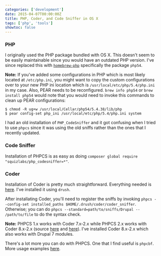 ```yaml
---
categories: ['development']
date: 2015-04-07T00:00:00Z
title: PHP, Coder, and Code Sniffer in OS X
tags: ['php', 'tools']
showtoc: false
---
```


### PHP

I originally used the PHP package bundled with OS X. This doesn't seem to be easily maintainable since you would have an outdated PHP version. I've since replaced this with [`homebrew-php`](https://github.com/Homebrew/homebrew-php) specifically the package `php54`.

**Note:** If you've added some configurations in PHP which is most likely located at `/etc/php.ini`, you might want to copy the custom configurations over to your new PHP ini location which is `/usr/local/etc/php/5.4/php.ini` in my case. Also, PEAR needs to be reconfigured. `brew info php54` or `brew install php54` would note that you would need to invoke this commands to clean up PEAR configurations:

```shell
$ chmod -R ug+w /usr/local/Cellar/php54/5.4.38/lib/php
$ pear config-set php_ini /usr/local/etc/php/5.4/php.ini system
```

I had an old installation of `PHP_CodeSniffer` and it got confusing when I tried to use `phpcs` since it was using the old sniffs rather than the ones that I recently updated.

### Code Sniffer

Installation of PHPCS is as easy as doing `composer global require "squizlabs/php_codesniffer=*"`.

### Coder

Installation of Coder is pretty much straightforward. Everything needed is [here](https://www.drupal.org/node/1419988). I've installed it using `drush`.

After installating Coder, you'll need to register the sniffs by invoking `phpcs --config-set installed_paths $HOME/.drush/coder/coder_sniffer`. Otherwise; you can do `phpcs --standard=path/to/sniffs/Drupal -- /path/to/file` to do the syntax check.

**Note:** PHPCS 1.x works with Coder 7.x-2.x while PHPCS 2.x works with Coder 8.x-2.x (source [here](https://www.drupal.org/node/2342611) and [here](https://www.drupal.org/node/2387871#comment-9409549)). I've installed Coder 8.x-2.x which also works with Drupal 7 modules.

There's a lot more you can do with PHPCS. One that I find useful is `phpcbf`. More usage examples [here](https://www.drupal.org/node/1587138).
